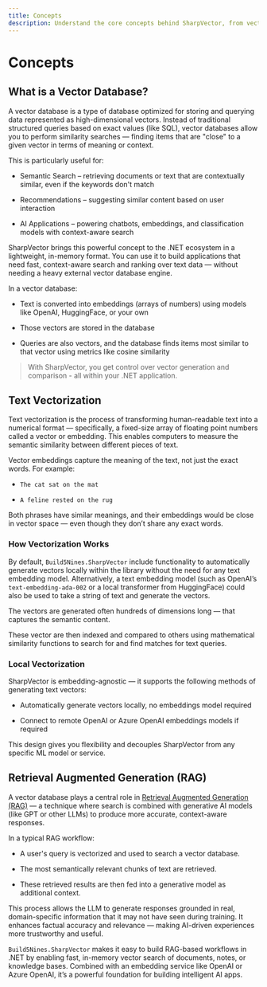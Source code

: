 ```yaml
---
title: Concepts
description: Understand the core concepts behind SharpVector, from vector similarity to embedding strategies and in-memory architecture.
---
```

# Concepts

## What is a Vector Database?

A vector database is a type of database optimized for storing and querying data represented as high-dimensional vectors. Instead of traditional structured queries based on exact values (like SQL), vector databases allow you to perform similarity searches — finding items that are "close" to a given vector in terms of meaning or context.

This is particularly useful for:

- Semantic Search – retrieving documents or text that are contextually similar, even if the keywords don't match

- Recommendations – suggesting similar content based on user interaction

- AI Applications – powering chatbots, embeddings, and classification models with context-aware search

SharpVector brings this powerful concept to the .NET ecosystem in a lightweight, in-memory format. You can use it to build applications that need fast, context-aware search and ranking over text data — without needing a heavy external vector database engine.

In a vector database:

- Text is converted into embeddings (arrays of numbers) using models like OpenAI, HuggingFace, or your own

- Those vectors are stored in the database

- Queries are also vectors, and the database finds items most similar to that vector using metrics like cosine similarity

> With SharpVector, you get control over vector generation and comparison - all within your .NET application.

## Text Vectorization

Text vectorization is the process of transforming human-readable text into a numerical format — specifically, a fixed-size array of floating point numbers called a vector or embedding. This enables computers to measure the semantic similarity between different pieces of text.

Vector embeddings capture the meaning of the text, not just the exact words. For example:

- `The cat sat on the mat`

- `A feline rested on the rug`

Both phrases have similar meanings, and their embeddings would be close in vector space — even though they don’t share any exact words.

### How Vectorization Works

By default, `Build5Nines.SharpVector` include functionality to automatically generate vectors locally within the library without the need for any text embedding model. Alternatively, a text embedding model (such as OpenAI’s `text-embedding-ada-002` or a local transformer from HuggingFace) could also be used to take a string of text and generate the vectors.

The vectors are generated often hundreds of dimensions long — that captures the semantic content.

These vector are then indexed and compared to others using mathematical similarity functions to search for and find matches for text queries.

### Local Vectorization

SharpVector is embedding-agnostic — it supports the following methods of generating text vectors:

- Automatically generate vectors locally, no embeddings model required

- Connect to remote OpenAI or Azure OpenAI embeddings models if required

This design gives you flexibility and decouples SharpVector from any specific ML model or service.

<!-- ## How SharpVector Stores Data

Structure of a vector record: vector + text + optional metadata

VectorDatabase<T> class and its generic metadata support

Memory-only storage design (no persistence layer)

Efficiency and limits of in-memory approach

## Similarity Search

How similarity is calculated

Default algorithm: cosine similarity

Other supported measures: Euclidean, Manhattan (if applicable)

Custom similarity function support

## Metadata & Tagging

Associating custom metadata with each vector

Filtering/searching based on metadata

Practical examples: source IDs, tags, timestamps

## Search Strategies

topK search and score explanation

Multi-vector or bulk search patterns

Use cases for ranked results

## Extensibility

Custom vectorizer pipeline (external embedding model)

Plug-and-play similarity functions

Extending metadata filtering capabilities

## Best Practices

Embedding consistency (keep vector dimensions aligned)

Normalizing vectors

Managing memory usage

Tips for batch processing -->

## Retrieval Augmented Generation (RAG)

A vector database plays a central role in [Retrieval Augmented Generation (RAG)](https://build5nines.com/what-is-retrieval-augmented-generation-rag/) — a technique where search is combined with generative AI models (like GPT or other LLMs) to produce more accurate, context-aware responses.

In a typical RAG workflow:

- A user's query is vectorized and used to search a vector database.

- The most semantically relevant chunks of text are retrieved.

- These retrieved results are then fed into a generative model as additional context.

This process allows the LLM to generate responses grounded in real, domain-specific information that it may not have seen during training. It enhances factual accuracy and relevance — making AI-driven experiences more trustworthy and useful.

`Build5Nines.SharpVector` makes it easy to build RAG-based workflows in .NET by enabling fast, in-memory vector search of documents, notes, or knowledge bases. Combined with an embedding service like OpenAI or Azure OpenAI, it’s a powerful foundation for building intelligent AI apps.
